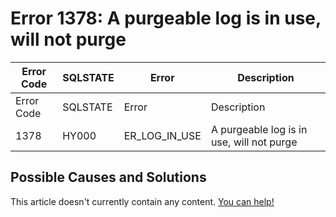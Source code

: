 
# Error 1378: A purgeable log is in use, will not purge


| Error Code | SQLSTATE | Error | Description |
| --- | --- | --- | --- |
| Error Code | SQLSTATE | Error | Description |
| 1378 | HY000 | ER_LOG_IN_USE | A purgeable log is in use, will not purge |




## Possible Causes and Solutions


This article doesn't currently contain any content. [You can help!](/kb/en/writing-and-editing-knowledge-base-articles/)

